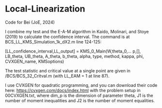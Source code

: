 # Local-Linearization
Code for Bei (JoE, 2024)

I combine my test and the E-A-M algorithm in Kaido, Molinari, and Stoye (2019) to calculate the confidence interval. The command is at BCS_LL_KMS_Simulation_1k_dX2.m line 124-125:

[LL_confidence_interval,LL_output] = KMS_0_Main(W,theta_0,...
        p,[], LB_theta, UB_theta, A_theta, b_theta, alpha, type, method, kappa, phi, CVXGEN_name, KMSoptions)
        
The test statistic and critical value at a single point are given in /BCS/BCS_32_Critval.m (with LL_EAM = 1 at line 87). 
 
I use CVXGEN for quadratic programming, and you can download their code here:
https://cvxgen.com/docs/index.html
with the problem setup in 00CVXGEN.txt, where dim_p is the dimension of parameter theta, J1 is the number of moment inequalities and J2 is the number of moment equalities.
